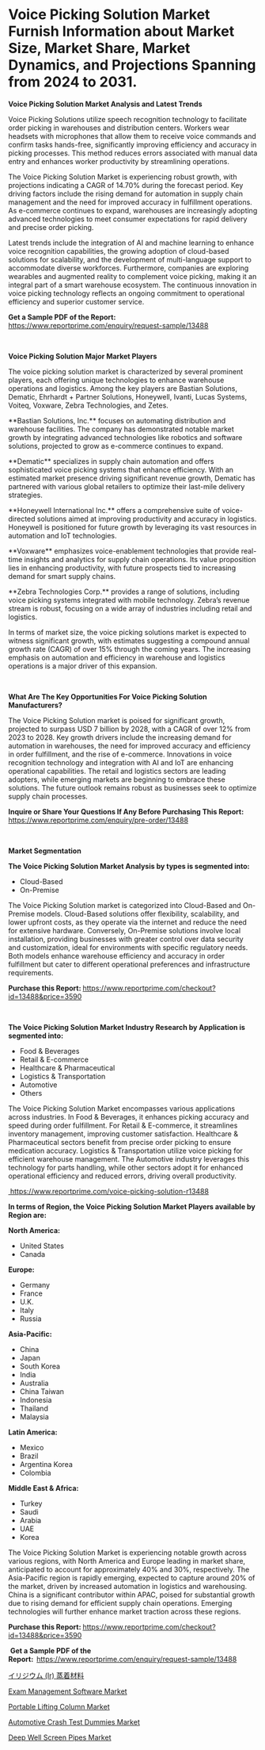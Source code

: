 <p><h1>Voice Picking Solution Market Furnish Information about Market Size, Market Share, Market Dynamics, and Projections Spanning from 2024 to 2031.</h1></p><p><strong>Voice Picking Solution Market Analysis and Latest Trends</strong></p>
<p><p>Voice Picking Solutions utilize speech recognition technology to facilitate order picking in warehouses and distribution centers. Workers wear headsets with microphones that allow them to receive voice commands and confirm tasks hands-free, significantly improving efficiency and accuracy in picking processes. This method reduces errors associated with manual data entry and enhances worker productivity by streamlining operations.</p><p>The Voice Picking Solution Market is experiencing robust growth, with projections indicating a CAGR of 14.70% during the forecast period. Key driving factors include the rising demand for automation in supply chain management and the need for improved accuracy in fulfillment operations. As e-commerce continues to expand, warehouses are increasingly adopting advanced technologies to meet consumer expectations for rapid delivery and precise order picking.</p><p>Latest trends include the integration of AI and machine learning to enhance voice recognition capabilities, the growing adoption of cloud-based solutions for scalability, and the development of multi-language support to accommodate diverse workforces. Furthermore, companies are exploring wearables and augmented reality to complement voice picking, making it an integral part of a smart warehouse ecosystem. The continuous innovation in voice picking technology reflects an ongoing commitment to operational efficiency and superior customer service.</p></p>
<p><strong>Get a Sample PDF of the Report:&nbsp;</strong> <a href="https://www.reportprime.com/enquiry/request-sample/13488">https://www.reportprime.com/enquiry/request-sample/13488</a></p>
<p>&nbsp;</p>
<p><strong>Voice Picking Solution Major Market Players</strong></p>
<p><p>The voice picking solution market is characterized by several prominent players, each offering unique technologies to enhance warehouse operations and logistics. Among the key players are Bastian Solutions, Dematic, Ehrhardt + Partner Solutions, Honeywell, Ivanti, Lucas Systems, Voiteq, Voxware, Zebra Technologies, and Zetes.</p><p>**Bastian Solutions, Inc.** focuses on automating distribution and warehouse facilities. The company has demonstrated notable market growth by integrating advanced technologies like robotics and software solutions, projected to grow as e-commerce continues to expand.</p><p>**Dematic** specializes in supply chain automation and offers sophisticated voice picking systems that enhance efficiency. With an estimated market presence driving significant revenue growth, Dematic has partnered with various global retailers to optimize their last-mile delivery strategies.</p><p>**Honeywell International Inc.** offers a comprehensive suite of voice-directed solutions aimed at improving productivity and accuracy in logistics. Honeywell is positioned for future growth by leveraging its vast resources in automation and IoT technologies.</p><p>**Voxware** emphasizes voice-enablement technologies that provide real-time insights and analytics for supply chain operations. Its value proposition lies in enhancing productivity, with future prospects tied to increasing demand for smart supply chains.</p><p>**Zebra Technologies Corp.** provides a range of solutions, including voice picking systems integrated with mobile technology. Zebra’s revenue stream is robust, focusing on a wide array of industries including retail and logistics.</p><p>In terms of market size, the voice picking solutions market is expected to witness significant growth, with estimates suggesting a compound annual growth rate (CAGR) of over 15% through the coming years. The increasing emphasis on automation and efficiency in warehouse and logistics operations is a major driver of this expansion.</p></p>
<p>&nbsp;</p>
<p><strong>What Are The Key Opportunities For Voice Picking Solution Manufacturers?</strong></p>
<p><p>The Voice Picking Solution market is poised for significant growth, projected to surpass USD 7 billion by 2028, with a CAGR of over 12% from 2023 to 2028. Key growth drivers include the increasing demand for automation in warehouses, the need for improved accuracy and efficiency in order fulfillment, and the rise of e-commerce. Innovations in voice recognition technology and integration with AI and IoT are enhancing operational capabilities. The retail and logistics sectors are leading adopters, while emerging markets are beginning to embrace these solutions. The future outlook remains robust as businesses seek to optimize supply chain processes.</p></p>
<p><strong>Inquire or Share Your Questions If Any Before Purchasing This Report:</strong> <a href="https://www.reportprime.com/enquiry/pre-order/13488">https://www.reportprime.com/enquiry/pre-order/13488</a></p>
<p>&nbsp;</p>
<p><strong>Market Segmentation</strong></p>
<p><strong>The Voice Picking Solution Market Analysis by types is segmented into:</strong></p>
<p><ul><li>Cloud-Based</li><li>On-Premise</li></ul></p>
<p><p>The Voice Picking Solution market is categorized into Cloud-Based and On-Premise models. Cloud-Based solutions offer flexibility, scalability, and lower upfront costs, as they operate via the internet and reduce the need for extensive hardware. Conversely, On-Premise solutions involve local installation, providing businesses with greater control over data security and customization, ideal for environments with specific regulatory needs. Both models enhance warehouse efficiency and accuracy in order fulfillment but cater to different operational preferences and infrastructure requirements.</p></p>
<p><strong>Purchase this Report:&nbsp;</strong><a href="https://www.reportprime.com/checkout?id=13488&price=3590">https://www.reportprime.com/checkout?id=13488&price=3590</a></p>
<p>&nbsp;</p>
<p><strong>The Voice Picking Solution Market Industry Research by Application is segmented into:</strong></p>
<p><ul><li>Food & Beverages</li><li>Retail & E-commerce</li><li>Healthcare & Pharmaceutical</li><li>Logistics & Transportation</li><li>Automotive</li><li>Others</li></ul></p>
<p><p>The Voice Picking Solution Market encompasses various applications across industries. In Food & Beverages, it enhances picking accuracy and speed during order fulfillment. For Retail & E-commerce, it streamlines inventory management, improving customer satisfaction. Healthcare & Pharmaceutical sectors benefit from precise order picking to ensure medication accuracy. Logistics & Transportation utilize voice picking for efficient warehouse management. The Automotive industry leverages this technology for parts handling, while other sectors adopt it for enhanced operational efficiency and reduced errors, driving overall productivity.</p></p>
<p><a href="https://www.reportprime.com/voice-picking-solution-r13488">&nbsp;https://www.reportprime.com/voice-picking-solution-r13488</a></p>
<p><strong>In terms of Region, the Voice Picking Solution Market Players available by Region are:</strong></p>
<p>
    <p> <strong> North America: </strong>
        <ul>
            <li>United States</li>
            <li>Canada</li>
        </ul>
        </p> 
    <p> <strong> Europe: </strong>
        <ul>
            <li>Germany</li>
            <li>France</li>
            <li>U.K.</li>
            <li>Italy</li>
            <li>Russia</li>
        </ul>
        </p> 
    <p> <strong> Asia-Pacific: </strong>
        <ul>
            <li>China</li>
            <li>Japan</li>
            <li>South Korea</li>
            <li>India</li>
            <li>Australia</li>
            <li>China Taiwan</li>
            <li>Indonesia</li>
            <li>Thailand</li>
            <li>Malaysia</li>
        </ul>
        </p> 
    <p> <strong> Latin America: </strong>
        <ul>
            <li>Mexico</li>
            <li>Brazil</li>
            <li>Argentina Korea</li>
            <li>Colombia</li>
        </ul>
        </p> 
    <p> <strong> Middle East & Africa: </strong>
        <ul>
            <li>Turkey</li>
            <li>Saudi</li>
            <li>Arabia</li>
            <li>UAE</li>
            <li>Korea</li>
        </ul>
    </p>
    </p>
<p><p>The Voice Picking Solution Market is experiencing notable growth across various regions, with North America and Europe leading in market share, anticipated to account for approximately 40% and 30%, respectively. The Asia-Pacific region is rapidly emerging, expected to capture around 20% of the market, driven by increased automation in logistics and warehousing. China is a significant contributor within APAC, poised for substantial growth due to rising demand for efficient supply chain operations. Emerging technologies will further enhance market traction across these regions.</p></p>
<p><strong>Purchase this Report: </strong><a href="https://www.reportprime.com/checkout?id=13488&price=3590">https://www.reportprime.com/checkout?id=13488&price=3590</a></p>
<p>&nbsp;<strong>Get a Sample PDF of the Report:&nbsp;&nbsp;</strong><a href="https://www.reportprime.com/enquiry/request-sample/13488">https://www.reportprime.com/enquiry/request-sample/13488</a></p>
<p><strong></strong></p>
<p><p><a href="https://medium.com/@jamiebertrgnaum3545/2024%E5%B9%B4%E3%81%8B%E3%82%892031%E5%B9%B4%E3%81%BE%E3%81%A7%E3%81%AE%E3%82%B0%E3%83%AD%E3%83%BC%E3%83%90%E3%83%AB%E3%82%A4%E3%83%AA%E3%82%B8%E3%82%A6%E3%83%A0-ir-%E8%92%B8%E7%99%BA%E6%9D%90%E6%96%99%E5%B8%82%E5%A0%B4%E3%81%AE%E6%A9%9F%E4%BC%9A%E3%81%A8%E4%BA%88%E6%B8%AC-81a8102dbede?postPublishedType=initial">イリジウム (Ir) 蒸着材料</a></p><p><a href="https://github.com/WashimHussain441/Market-Research-Report-List-1/blob/main/exam-management-software-market.md">Exam Management Software Market</a></p><p><a href="https://issuu.com/reportprime-2/docs/portable-lifting-column-market-size_88b9cd4cc09aee">Portable Lifting Column Market</a></p><p><a href="https://www.linkedin.com/pulse/market-trends-global-automotive-crash-test-dummies-forecast-lf39c?trackingId=zz0upgRRQxCemdlNd1Kz1Q%3D%3D">Automotive Crash Test Dummies Market</a></p><p><a href="https://medium.com/@ikeschumm18/this-report-on-deep-well-screen-pipes-market-is-a-comprehensive-analysis-of-market-shares-70c3af0a2ce3">Deep Well Screen Pipes Market</a></p></p>